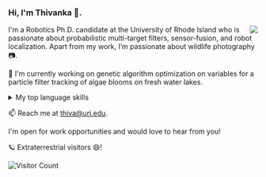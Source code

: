 ### Hi, I'm Thivanka 👋.
<img src="https://github.com/thiw1ka/thiw1ka/assets/45106731/131e89f5-50d0-4146-b84a-7a6c312edfec" align="right" >

I'm a Robotics Ph.D. candidate at the University of Rhode Island who is passionate about probabilistic multi-target filters, sensor-fusion, and robot localization. Apart from my work, I’m passionate about wildlife photography 📷.

🔭 I'm currently working on genetic algorithm optimization on variables for a particle filter tracking of algae blooms on fresh water lakes.

<details>
<summary>My top language skills</summary>

| Rank | Languages | Skill level |
|-----:|-----------| -----------|
|     1| Cpp       | 8/10       |
|     2| Python    |6/10       |
|     3| Bash      |5/10      |

</details>

📫 Reach me at thiva@uri.edu.

I'm open for work opportunities and would love to hear from you!


🪐  Extraterrestrial visitors 😄! 

![Visitor Count](https://profile-counter.glitch.me/thiw1ka/count.svg) 
<!--
**thiw1ka/thiw1ka** is a ✨ _special_ ✨ repository because its `README.md` (this file) appears on your GitHub profile.

Here are some ideas to get you started:

- 🔭 I’m currently working on ...
- 🌱 I’m currently learning ...
- 👯 I’m looking to collaborate on ...
- 🤔 I’m looking for help with ...
- 💬 Ask me about ...
- 📫 How to reach me: ...
- 😄 Pronouns: ...
- ⚡ Fun fact: ...
-->
